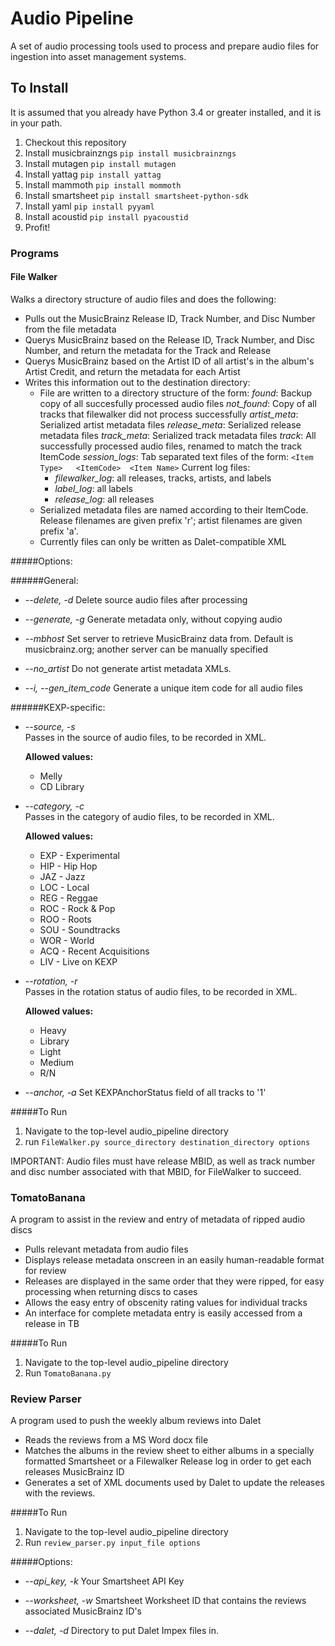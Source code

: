 # Audio Pipeline
A set of audio processing tools used to process and prepare audio files for ingestion into asset management systems.

To Install
-----------
It is assumed that you already have Python 3.4 or greater installed, and it is in your path.

1. Checkout this repository
2. Install musicbrainzngs  `pip install musicbrainzngs`
3. Install mutagen  `pip install mutagen`
4. Install yattag  `pip install yattag`
5. Install mammoth  `pip install mommoth`
6. Install smartsheet  `pip install smartsheet-python-sdk`
7. Install yaml  `pip install pyyaml`
8. Install acoustid `pip install pyacoustid`
8. Profit!

### Programs
#### File Walker
Walks a directory structure of audio files and does the following:
 * Pulls out the MusicBrainz Release ID, Track Number, and Disc Number from the file metadata
 * Querys MusicBrainz based on the Release ID, Track Number, and Disc Number, and return the metadata for the Track and Release
 * Querys MusicBrainz based on the Artist ID of all artist's in the album's Artist Credit, and return the metadata for each Artist
 * Writes this information out to the destination directory:
   * File are written to a directory structure of the form:
     *found*: Backup copy of all succesfully processed audio files
     *not_found*: Copy of all tracks that filewalker did not process successfully
     *artist_meta*: Serialized artist metadata files
     *release_meta*: Serialized release metadata files
     *track_meta*: Serialized track metadata files
     *track*: All successfully processed audio files, renamed to match the track ItemCode
     *session_logs*: Tab separated text files of the form:
      `<Item Type>   <ItemCode>  <Item Name>`
       Current log files:
        * *filewalker_log*: all releases, tracks, artists, and labels
        * *label_log*: all labels
        * *release_log*: all releases
   * Serialized metadata files are named according to their ItemCode. Release filenames are given prefix 'r'; artist filenames are given prefix 'a'.
   * Currently files can only be written as Dalet-compatible XML
   
#####Options:

######General:

  * *--delete, -d*
    Delete source audio files after processing

  * *--generate, -g*
    Generate metadata only, without copying audio

  * *--mbhost*
    Set server to retrieve MusicBrainz data from. Default is musicbrainz.org; another server can be manually specified

  * *--no_artist*
    Do not generate artist metadata XMLs.

  * *--i, --gen_item_code*
    Generate a unique item code for all audio files

######KEXP-specific:

 * *--source, -s*  
    Passes in the source of audio files, to be recorded in XML.

    **Allowed values:**
    
    - Melly  
    - CD Library
      
 * *--category, -c*   
    Passes in the category of audio files, to be recorded in XML.
        
    **Allowed values:**

    - EXP - Experimental  
    - HIP - Hip Hop  
    - JAZ - Jazz  
    - LOC - Local  
    - REG - Reggae  
    - ROC - Rock & Pop  
    - ROO - Roots  
    - SOU - Soundtracks  
    - WOR - World  
    - ACQ - Recent Acquisitions  
    - LIV - Live on KEXP

 * *--rotation, -r*   
    Passes in the rotation status of audio files, to be recorded in XML.  
        
    **Allowed values:**
    
    - Heavy
    - Library  
    - Light  
    - Medium  
    - R/N

  * *--anchor, -a*
    Set KEXPAnchorStatus field of all tracks to '1'
      
#####To Run

1. Navigate to the top-level audio_pipeline directory
2. run `FileWalker.py source_directory destination_directory options`

IMPORTANT: Audio files must have release MBID, as well as track number and disc number associated with that MBID, for FileWalker to succeed. 

   
### TomatoBanana
A program to assist in the review and entry of metadata of ripped audio discs
 * Pulls relevant metadata from audio files
 * Displays release metadata onscreen in an easily human-readable format for review
 * Releases are displayed in the same order that they were ripped, for easy processing when returning discs to cases
 * Allows the easy entry of obscenity rating values for individual tracks
 * An interface for complete metadata entry is easily accessed from a release in TB

#####To Run
1. Navigate to the top-level audio_pipeline directory
2. Run `TomatoBanana.py`

### Review Parser
A program used to push the weekly album reviews into Dalet
 * Reads the reviews from a MS Word docx file
 * Matches the albums in the review sheet to either albums in a specially formatted Smartsheet or a Filewalker Release log in order to get each releases MusicBrainz ID
 * Generates a set of XML documents used by Dalet to update the releases with the reviews.

#####To Run
1. Navigate to the top-level audio_pipeline directory
2. Run `review_parser.py input_file options`

#####Options:
 * *--api_key, -k*
   Your Smartsheet API Key
  
 * *--worksheet, -w*
   Smartsheet Worksheet ID that contains the reviews associated MusicBrainz ID's
      
 * *--dalet, -d*
   Directory to put Dalet Impex files in.
